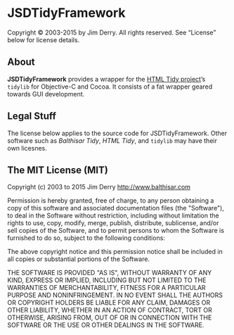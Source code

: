 JSDTidyFramework
================

Copyright © 2003-2015 by Jim Derry. All rights reserved.
See “License” below for license details.


About
-----

**JSDTidyFramework** provides a wrapper for the [HTML Tidy project][1]’s `tidylib` for
Objective-C and Cocoa. It consists of a fat wrapper geared towards GUI development.

[1]: http://www.html-tidy.org

Legal Stuff
-----------

The license below applies to the source code for JSDTidyFramework. Other software such as
_Balthisar Tidy_, _HTML Tidy_, and `tidylib` may have their own licesnes.

The MIT License (MIT)
---------------------

Copyright (c) 2003 to 2015 Jim Derry <http://www.balthisar.com>

Permission is hereby granted, free of charge, to any person obtaining a copy of this
software and associated documentation files (the "Software"), to deal in the Software
without restriction, including without limitation the rights to use, copy, modify, merge,
publish, distribute, sublicense, and/or sell copies of the Software, and to permit persons
to whom the Software is furnished to do so, subject to the following conditions:

The above copyright notice and this permission notice shall be included in all copies or
substantial portions of the Software.

THE SOFTWARE IS PROVIDED "AS IS", WITHOUT WARRANTY OF ANY KIND, EXPRESS OR IMPLIED,
INCLUDING BUT NOT LIMITED TO THE WARRANTIES OF MERCHANTABILITY, FITNESS FOR A PARTICULAR
PURPOSE AND NONINFRINGEMENT. IN NO EVENT SHALL THE AUTHORS OR COPYRIGHT HOLDERS BE LIABLE
FOR ANY CLAIM, DAMAGES OR OTHER LIABILITY, WHETHER IN AN ACTION OF CONTRACT, TORT OR
OTHERWISE, ARISING FROM, OUT OF OR IN CONNECTION WITH THE SOFTWARE OR THE USE OR OTHER
DEALINGS IN THE SOFTWARE.
